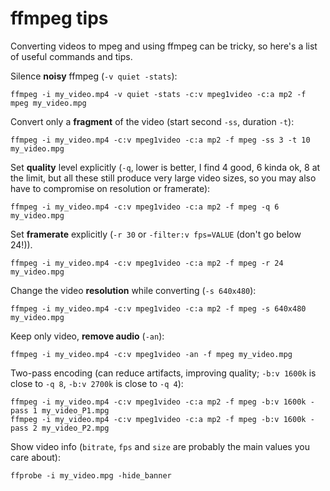 # ffmpeg tips

Converting videos to mpeg and using ffmpeg can be tricky, so here's a list of useful commands and tips.

Silence **noisy** ffmpeg (`-v quiet -stats`):
```
ffmpeg -i my_video.mp4 -v quiet -stats -c:v mpeg1video -c:a mp2 -f mpeg my_video.mpg
```

Convert only a **fragment** of the video (start second `-ss`, duration `-t`):
```
ffmpeg -i my_video.mp4 -c:v mpeg1video -c:a mp2 -f mpeg -ss 3 -t 10 my_video.mpg
```

Set **quality** level explicitly (`-q`, lower is better, I find 4 good, 6 kinda ok, 8 at the limit, but all these still produce very large video sizes, so you may also have to compromise on resolution or framerate):
```
ffmpeg -i my_video.mp4 -c:v mpeg1video -c:a mp2 -f mpeg -q 6 my_video.mpg
```

Set **framerate** explicitly (`-r 30` or `-filter:v fps=VALUE` (don't go below 24!)).
```
ffmpeg -i my_video.mp4 -c:v mpeg1video -c:a mp2 -f mpeg -r 24 my_video.mpg
```

Change the video **resolution** while converting (`-s 640x480`):
```
ffmpeg -i my_video.mp4 -c:v mpeg1video -c:a mp2 -f mpeg -s 640x480 my_video.mpg
```

Keep only video, **remove audio** (`-an`):
```
ffmpeg -i my_video.mp4 -c:v mpeg1video -an -f mpeg my_video.mpg
```

Two-pass encoding (can reduce artifacts, improving quality; `-b:v 1600k` is close to `-q 8`, `-b:v 2700k` is close to `-q 4`):
```
ffmpeg -i my_video.mp4 -c:v mpeg1video -c:a mp2 -f mpeg -b:v 1600k -pass 1 my_video_P1.mpg
ffmpeg -i my_video.mp4 -c:v mpeg1video -c:a mp2 -f mpeg -b:v 1600k -pass 2 my_video_P2.mpg
```

Show video info (`bitrate`, `fps` and `size` are probably the main values you care about):
```
ffprobe -i my_video.mpg -hide_banner
```
